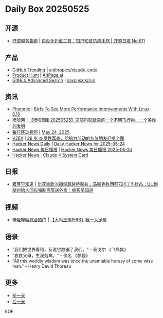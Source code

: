 # Daily Box 20250525

## 开源
- [开源服务指南](https://osguider.com/blog/) | [自动化钓鱼工具：知己知彼防患未然 | 开源日报 No.611](https://osguider.com/blog/post/daily/daily-611/)

## 产品
- [GitHub Trending](https://github.com/trending?since=daily) | [anthropics/claude-code](https://github.com/anthropics/claude-code)
- [Product Hunt](https://www.producthunt.com) | [AltPage.ai](https://www.producthunt.com/posts/altpage-ai)
- [GitHub Advanced Search](https://github.com/search/advanced) | [saxpjexck/lsix](https://github.com/saxpjexck/lsix)

## 资讯
- [Phoronix](https://www.phoronix.com/) | [Btrfs To See More Performance Improvements With Linux 6.16](https://www.phoronix.com/news/Linux-6.16-Btrfs-Performance)
- [喷嚏网](http://www.dapenti.com/blog/blog.asp?subjectid=70&name=xilei) | [【喷嚏图卦20250525】这部电影就像是一个不明飞行物，一个美妙的发明](http://www.dapenti.com/blog/more.asp?name=xilei&id=186161)
- [每日环球视野](https://idai.ly/) | [May 24, 2025](http://m.idai.ly/se/a193iG?1748016000)
- [V2EX](https://www.v2ex.com/) | [28 岁 突发性耳聋，给脑力劳动的各位朋友们提个醒](https://www.v2ex.com/t/1134171)
- [Hacker News Daily](https://www.daemonology.net/hn-daily/) | [Daily Hacker News for 2025-05-24](https://www.daemonology.net/hn-daily/2025-05-24.html)
- [Hacker News 每日播报](https://hacker-news.agi.li/) | [Hacker News 每日播报 2025-05-24](https://hacker-news.agi.li/post/2025-05-24)
- [Hacker News](https://news.ycombinator.com/front) | [Claude 4 System Card](https://news.ycombinator.com/item?id=44085920)

## 日报
- [极客早知道](https://www.geekpark.net/column/74) | [比亚迪欧洲销量超越特斯拉；马斯克称回归724工作状态；UU跑腿创始人回应强制高管送外卖｜极客早知道](https://www.geekpark.net/news/349695)

## 视频
- [哔哩哔哩综合热门](https://www.bilibili.com/v/popular/all/) | [【大鸣王潮1566】我一人足够](https://b23.tv/BV1TSj3zqEvF)

## 语录
- "我们把世界看错，反说它欺骗了我们。" - 泰戈尔 《飞鸟集》
- "哀哀父母，生我劳瘁。" - 佚名 《蓼莪》
- "All this worldly wisdom was once the unamiable heresy of some wise man." - Henry David Thoreau

## 更多
- [前一天](daily-box-20250524.md)
- [后一天](daily-box-20250526.md)

EOF